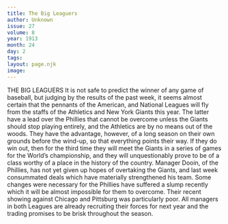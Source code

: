```yaml
---
title: The Big Leaguers
author: Unknown
issue: 27
volume: 8
year: 1913
month: 24
day: 2
tags:
layout: page.njk
image:
---
```

THE BIG LEAGUERS    It is not safe to predict the winner of any game of baseball, but judging by the results of the past week, it seems almost certain that the pennants of the American, and National Leagues will fly from the staffs of the Athletics and New York Giants this year. The latter have a lead over the Phillies that cannot be overcome unless the Giants should stop playing entirely, and the Athletics are by no means out of the woods. They have the advantage, however, of a long season on their own grounds before the wind-up, so that everything points their way. If they do win out, then for the third time they will meet the Giants in a series of games for the World’s championship, and they will unquestionably prove to be of a class worthy of a place in the history of the country. Manager Dooin, of the Phillies, has not yet given up hopes of overtaking the Giants, and last week consummated deals which have materially strengthened his team. Some changes were necessary for the Phillies have suffered a slump recently which it will be almost impossible for them to overcome. Their recent showing against Chicago and Pittsburg was particularly poor. All managers in both Leagues are already recruiting their forces for next year and the trading promises to be brisk throughout the season. 
